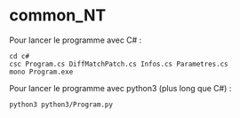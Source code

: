 # common_NT
Pour lancer le programme avec C# : 
```
cd c#
csc Program.cs DiffMatchPatch.cs Infos.cs Parametres.cs
mono Program.exe
```

Pour lancer le programme avec python3 (plus long que C#) :
```
python3 python3/Program.py
```
